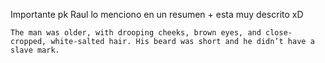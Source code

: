 Importante pk Raul lo menciono en un resumen + esta muy descrito xD

`The man was older, with drooping cheeks, brown eyes, and close-cropped, white-salted hair. His beard was short and he didn’t have a slave mark.`